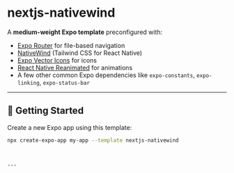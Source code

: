 # nextjs-nativewind

A **medium-weight Expo template** preconfigured with:

- [Expo Router](https://expo.github.io/router) for file-based navigation
- [NativeWind](https://www.nativewind.dev/) (Tailwind CSS for React Native)
- [Expo Vector Icons](https://docs.expo.dev/guides/icons/) for icons
- [React Native Reanimated](https://docs.expo.dev/versions/latest/sdk/reanimated/) for animations
- A few other common Expo dependencies like `expo-constants`, `expo-linking`, `expo-status-bar`

---

## 🚀 Getting Started

Create a new Expo app using this template:

```bash
npx create-expo-app my-app --template nextjs-nativewind



---

